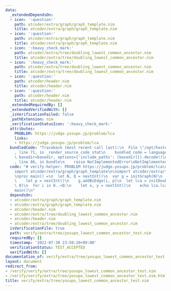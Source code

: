 ```yaml
---
data:
  _extendedDependsOn:
  - icon: ':question:'
    path: atcoder/extra/graph/graph_template.nim
    title: atcoder/extra/graph/graph_template.nim
  - icon: ':question:'
    path: atcoder/extra/graph/graph_template.nim
    title: atcoder/extra/graph/graph_template.nim
  - icon: ':heavy_check_mark:'
    path: atcoder/extra/tree/doubling_lowest_common_ancestor.nim
    title: atcoder/extra/tree/doubling_lowest_common_ancestor.nim
  - icon: ':heavy_check_mark:'
    path: atcoder/extra/tree/doubling_lowest_common_ancestor.nim
    title: atcoder/extra/tree/doubling_lowest_common_ancestor.nim
  - icon: ':question:'
    path: atcoder/header.nim
    title: atcoder/header.nim
  - icon: ':question:'
    path: atcoder/header.nim
    title: atcoder/header.nim
  _extendedRequiredBy: []
  _extendedVerifiedWith: []
  _isVerificationFailed: false
  _pathExtension: nim
  _verificationStatusIcon: ':heavy_check_mark:'
  attributes:
    PROBLEM: https://judge.yosupo.jp/problem/lca
    links:
    - https://judge.yosupo.jp/problem/lca
  bundledCode: "Traceback (most recent call last):\n  File \"/opt/hostedtoolcache/Python/3.10.6/x64/lib/python3.10/site-packages/onlinejudge_verify/documentation/build.py\"\
    , line 71, in _render_source_code_stat\n    bundled_code = language.bundle(stat.path,\
    \ basedir=basedir, options={'include_paths': [basedir]}).decode()\n  File \"/opt/hostedtoolcache/Python/3.10.6/x64/lib/python3.10/site-packages/onlinejudge_verify/languages/nim.py\"\
    , line 86, in bundle\n    raise NotImplementedError\nNotImplementedError\n"
  code: "# verify-helper: PROBLEM https://judge.yosupo.jp/problem/lca\n\ninclude atcoder/header\n\
    import atcoder/extra/graph/graph_template\n\nimport atcoder/extra/tree/doubling_lowest_common_ancestor\n\
    \nproc main() =\n  let N, Q = nextInt()\n  var g = initGraph(N)\n  for i in 1..<N:\n\
    \    let p = nextInt()\n    g.addBiEdge(i, p)\n  let lca = initDoublingLowestCommonAncestor(g,\
    \ 0)\n  for i in 0..<Q:\n    let x, y = nextInt()\n    echo lca.lca(x, y)\n\n\
    main()\n"
  dependsOn:
  - atcoder/extra/graph/graph_template.nim
  - atcoder/extra/graph/graph_template.nim
  - atcoder/header.nim
  - atcoder/extra/tree/doubling_lowest_common_ancestor.nim
  - atcoder/header.nim
  - atcoder/extra/tree/doubling_lowest_common_ancestor.nim
  isVerificationFile: true
  path: verify/extra/tree/yosupo_lowest_common_ancestor_test.nim
  requiredBy: []
  timestamp: '2022-07-30 23:50:20+09:00'
  verificationStatus: TEST_ACCEPTED
  verifiedWith: []
documentation_of: verify/extra/tree/yosupo_lowest_common_ancestor_test.nim
layout: document
redirect_from:
- /verify/verify/extra/tree/yosupo_lowest_common_ancestor_test.nim
- /verify/verify/extra/tree/yosupo_lowest_common_ancestor_test.nim.html
title: verify/extra/tree/yosupo_lowest_common_ancestor_test.nim
---
```

